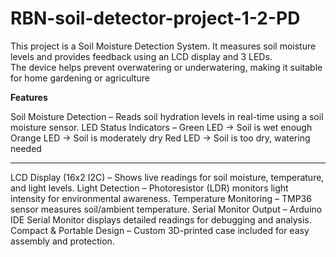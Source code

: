 # RBN-soil-detector-project-1-2-PD

This project is a Soil Moisture Detection System. It measures soil moisture levels and provides feedback using an LCD display and 3 LEDs.  
The device helps prevent overwatering or underwatering, making it suitable for home gardening or agriculture

**Features**

Soil Moisture Detection – Reads soil hydration levels in real-time using a soil moisture sensor.
LED Status Indicators –
Green LED → Soil is wet enough
Orange LED → Soil is moderately dry
Red LED → Soil is too dry, watering needed

---

LCD Display (16x2 I2C) – Shows live readings for soil moisture, temperature, and light levels.
Light Detection – Photoresistor (LDR) monitors light intensity for environmental awareness.
Temperature Monitoring – TMP36 sensor measures soil/ambient temperature.
Serial Monitor Output – Arduino IDE Serial Monitor displays detailed readings for debugging and analysis.
Compact & Portable Design – Custom 3D-printed case included for easy assembly and protection.
